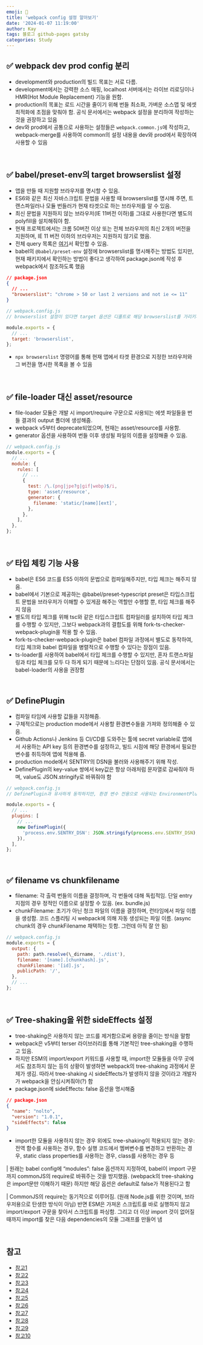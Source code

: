 ```yaml
---
emoji: 👋
title: 'webpack config 설정 알아보기'
date: '2024-01-07 11:19:00'
author: Kay
tags: 블로그 github-pages gatsby
categories: Study
---
```


## ✅ webpack dev prod config 분리

- development와 production의 빌드 목표는 서로 다름.
- development에서는 강력한 소스 매핑, localhost 서버에서는 라이브 리로딩이나 HMR(Hot Module Replacement) 기능을 원함.
- production의 목표는 로드 시간을 줄이기 위해 번들 최소화, 가벼운 소스맵 및 에셋 최적화에 초점을 맞춰야 함. 공식 문서에서는 webpack 설정을 분리하여 작성하는 것을 권장하고 있음
- dev와 prod에서 공통으로 사용하는 설정들은 `webpack.common.js`에 작성하고, webpack-merge를 사용하여 common의 설정 내용을 dev와 prod에서 확장하여 사용할 수 있음

<br>

## ✅ babel/preset-env의 target browserslist 설정

- 앱을 만들 때 지원할 브라우저를 명시할 수 있음.
- ES6와 같은 최신 자바스크립트 문법을 사용할 때 browserslist를 명시해 주면, 트랜스파일러나 모듈 번들러가 현재 타겟으로 하는 브라우저를 알 수 있음.
- 최신 문법을 지원하지 않는 브라우저(IE 11버전 이하)를 그대로 사용한다면 별도의 polyfill을 설치해줘야 함.
- 현재 프로젝트에서는 크롬 50버전 이상 또는 전체 브라우저의 최신 2개의 버전을 지원하며, IE 11 버전 이하의 브라우저는 지원하지 않기로 했음.
- 전체 query 목록은 [여기](https://github.com/browserslist/browserslist#queries)서 확인할 수 있음.
- babel의 `@babel/preset-env` 설정에 browserslist를 명시해주는 방법도 있지만, 현재 패키지에서 확인하는 방법이 좋다고 생각하여 package.json에 작성 후 webpack에서 참조하도록 했음

```json
// package.json
{
  // ...
  "browserslist": "chrome > 50 or last 2 versions and not ie <= 11"
}
```

```js
// webpack.config.js
// browserslist 설정이 있다면 target 옵션은 디폴트로 해당 browserslist를 가리키게 됨.

module.exports = {
  // ...
  target: 'browserslist',
};
```

- `npx browserslist` 명령어를 통해 현재 앱에서 타겟 환경으로 지정한 브라우저와 그 버전을 명시한 목록을 볼 수 있음

<br>

## ✅ file-loader 대신 asset/resource

- file-loader 모듈은 개발 시 import/require 구문으로 사용되는 에셋 파일들을 번들 결과의 output 폴더에 생성해줌.
- webpack v5부터 deprecate되었으며, 현재는 asset/resource를 사용함.
- generator 옵션을 사용하여 번들 이후 생성될 파일의 이름을 설정해줄 수 있음.

```js
// webpack.config.js
module.exports = {
  // ...
  module: {
    rules: [
      // ...
      {
        test: /\.(png|jpe?g|gif|webp)$/i,
        type: 'asset/resource',
        generator: {
          filename: 'static/[name][ext]',
        },
      },
    ],
  },
};
```

<br>

## ✅ 타입 체킹 기능 사용

- babel은 ES6 코드를 ES5 이하의 문법으로 컴파일해주지만, 타입 체크는 해주지 않음.
- babel에서 기본으로 제공하는 @babel/preset-typescript preset은 타입스크립트 문법을 브라우저가 이해할 수 있게끔 해주는 역할만 수행할 뿐, 타입 체크를 해주지 않음
- 별도의 타입 체크를 위해 tsc와 같은 타입스크립트 컴파일러를 설치하여 타입 체크를 수행할 수 있지만, 그보다 webpack과의 결합도를 위해 fork-ts-checker-webpack-plugin을 적용 할 수 있음.
- fork-ts-checker-webpack-plugin은 babel 컴파일 과정에서 별도로 동작하여, 타입 체크와 babel 컴파일을 병렬적으로 수행할 수 있다는 장점이 있음.
- ts-loader를 사용하여 babel에서 타입 체크를 수행할 수 있지만, 혼자 트랜스파일링과 타입 체크를 모두 다 하게 되기 때문에 느리다는 단점이 있음. 공식 문서에서는 babel-loader의 사용을 권장함

<br>

## ✅ DefinePlugin

- 컴파일 타임에 사용할 값들을 지정해줌.
- 구체적으로는 production mode에서 사용할 환경변수들을 가져와 정의해줄 수 있음.
- Github Actions나 Jenkins 등 CI/CD를 도와주는 툴에 secret variable로 앱에서 사용하는 API key 등의 환경변수를 설정하고, 빌드 시점에 해당 환경에서 필요한 변수를 취득하여 앱에 적용해 줌.
- production mode에서 SENTRY의 DSN을 불러와 사용해주기 위해 작성.
- DefinePlugin의 key-value 쌍에서 key값은 항상 아래처럼 문자열로 감싸줘야 하며, value도 JSON.stringify로 바꿔줘야 함

```js
// webpack.config.js
// DefinePlugin과 유사하게 동작하지만, 환경 변수 전용으로 사용되는 EnvironmentPlugin이라는 플러그인도 있음

module.exports = {
  // ...
  plugins: [
    // ...
    new DefinePlugin({
      'process.env.SENTRY_DSN': JSON.stringify(process.env.SENTRY_DSN),
    }),
  ],
};
```

<br>

## ✅ filename vs chunkfilename

- filename: 각 출력 번들의 이름을 결정하며, 각 번들에 대해 독립적임. 단일 entry 지점의 경우 정적인 이름으로 설정할 수 있음. (ex. bundle.js)
- chunkFilename: 초기가 아닌 청크 파일의 이름을 결정하며, 런타임에서 파일 이름을 생성함. 코드 스플리팅 시 webpack에 의해 자동 생성되는 파일 이름. (async chunk의 경우 chunkFilename 채택하는 듯함. 그런데 아직 잘 안 됨)

```js
// webpack.config.js
module.exports = {
  output: {
    path: path.resolve(\_dirname, './dist'),
    filename: '[name].[chunkhash].js',
    chunkFilename: '[id].js',
    publicPath: '/',
  },
  // ...
};
```

<br>

## ✅ Tree-shaking을 위한 sideEffects 설정

- tree-shaking은 사용하지 않는 코드를 제거함으로써 용량을 줄이는 방식을 말함
- webpack은 v5부터 terser 라이브러리를 통해 기본적인 tree-shaking을 수행하고 있음.
- 하지만 ESM의 import/export 키워드를 사용할 때, import한 모듈들을 아무 곳에서도 참조하지 않는 등의 상황이 발생하면 webpack의 tree-shaking 과정에서 문제가 생김. 따라서 tree-shaking 시 sideEffects가 발생하지 않을 것이라고 개발자가 webpack을 안심시켜줘야(?) 함
- package.json에 sideEffects: false 옵션을 명시해줌

```json
// package.json
{
  "name": "nolto",
  "version": "1.0.1",
  "sideEffects": false
}
```

- import한 모듈을 사용하지 않는 경우 외에도 tree-shaking이 적용되지 않는 경우: 전역 함수를 사용하는 경우, 함수 실행 코드에서 멤버변수를 변경하고 반환하는 경우, static class properties를 사용하는 경우, class를 사용하는 경우 등

| 원래는 babel config에 “modules”: false 옵션까지 지정하여, babel이 import 구문까지 commonJS의 require로 바꿔주는 것을 방지했음. (webpack의 tree-shaking은 import문만 이해하기 때문) 하지만 해당 옵션은 default로 false가 적용된다고 함

| CommonJS의 require는 동기적으로 이루어짐. (원래 Node.js를 위한 것이며, 브라우저용으로 탄생한 방식이 아님) 반면 ESM은 가져온 스크립트를 바로 실행하지 않고 import/export 구문을 찾아서 스크립트를 파싱함. 그리고 더 이상 import 것이 없어질 때까지 import를 찾은 다음 dependencies의 모듈 그래프를 만들어 냄

<br>

## 참고

- [참고1](https://webpack.kr/guides/production/)
- [참고2](https://ui.toast.com/weekly-pick/ko_20191212)
- [참고3](https://webpack.js.org/guides/asset-modules/)
- [참고4](https://www.debugbear.com/blog/bundle-splitting-components-with-webpack-and-react)
- [참고5](https://github.com/styled-components/styled-components/issues/2254#issuecomment-560027361)
- [참고6](https://github.com/browserslist/browserslist)
- [참고7](https://webpack.js.org/plugins/define-plugin/)
- [참고8](https://medium.com/naver-fe-platform/webpack에서-tree-shaking-적용하기-1748e0e0c365)
- [참고9](https://webpack.js.org/configuration/optimization/#optimizationsideeffects)
- [참고10](https://redfin.engineering/node-modules-at-war-why-commonjs-and-es-modules-cant-get-along-9617135eeca1)

```toc

```
